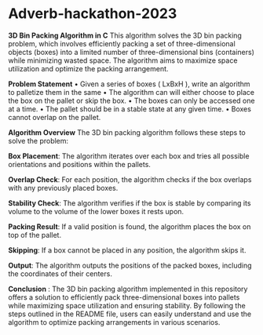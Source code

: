 # Adverb-hackathon-2023
**3D Bin Packing Algorithm in C**
This algorithm solves the 3D bin packing problem, which involves efficiently packing a set of three-dimensional objects (boxes) into a limited number of three-dimensional bins (containers) while minimizing wasted space. The algorithm aims to maximize space utilization and optimize the packing arrangement.

**Problem Statement**
• Given a series of boxes ( LxBxH ), write an algorithm to palletize them in the same
• The algorithm can will either choose to place the box on the pallet or skip the box.
• The boxes can only be accessed one at a time.
• The pallet should be in a stable state at any given time.
• Boxes cannot overlap on the pallet.

**Algorithm Overview**
The 3D bin packing algorithm follows these steps to solve the problem:

**Box Placement**: The algorithm iterates over each box and tries all possible orientations and positions within the pallets.

**Overlap Check**: For each position, the algorithm checks if the box overlaps with any previously placed boxes.

**Stability Check**: The algorithm verifies if the box is stable by comparing its volume to the volume of the lower boxes it rests upon.

**Packing Result**: If a valid position is found, the algorithm places the box on top of the pallet.

**Skipping**: If a box cannot be placed in any position, the algorithm skips it.

**Output**: The algorithm outputs the positions of the packed boxes, including the coordinates of their centers.



**Conclusion** : 
The 3D bin packing algorithm implemented in this repository offers a solution to efficiently pack three-dimensional boxes into pallets while maximizing space utilization and ensuring stability. By following the steps outlined in the README file, users can easily understand and use the algorithm to optimize packing arrangements in various scenarios.


